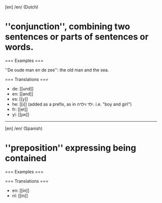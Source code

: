 [en] /en/ (Dutch) 

# ''conjunction'', combining two sentences or parts of sentences or words.

=== Examples ===

''De oude man en de zee'': the old man and the sea.

=== Translations ===

* de: [[und]]
* en: [[and]]
* es: [[y]]
* he: [[ו]] (added as a prefix, as in  ילד וילדה. i.e. "boy and girl")
* fr: [[et]]
* yi: [[און]]

----

[en] /en/ (Spanish) 

# ''preposition'' expressing being contained

=== Examples ===



=== Translations ===

* en: [[in]]
* nl: [[in]]